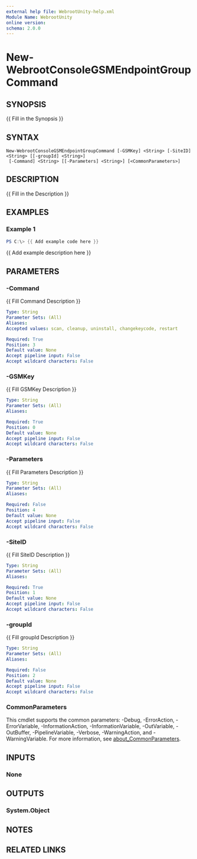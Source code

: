 ```yaml
---
external help file: WebrootUnity-help.xml
Module Name: WebrootUnity
online version:
schema: 2.0.0
---
```


# New-WebrootConsoleGSMEndpointGroupCommand

## SYNOPSIS
{{ Fill in the Synopsis }}

## SYNTAX

```
New-WebrootConsoleGSMEndpointGroupCommand [-GSMKey] <String> [-SiteID] <String> [[-groupId] <String>]
 [-Command] <String> [[-Parameters] <String>] [<CommonParameters>]
```

## DESCRIPTION
{{ Fill in the Description }}

## EXAMPLES

### Example 1
```powershell
PS C:\> {{ Add example code here }}
```

{{ Add example description here }}

## PARAMETERS

### -Command
{{ Fill Command Description }}

```yaml
Type: String
Parameter Sets: (All)
Aliases:
Accepted values: scan, cleanup, uninstall, changekeycode, restart

Required: True
Position: 3
Default value: None
Accept pipeline input: False
Accept wildcard characters: False
```

### -GSMKey
{{ Fill GSMKey Description }}

```yaml
Type: String
Parameter Sets: (All)
Aliases:

Required: True
Position: 0
Default value: None
Accept pipeline input: False
Accept wildcard characters: False
```

### -Parameters
{{ Fill Parameters Description }}

```yaml
Type: String
Parameter Sets: (All)
Aliases:

Required: False
Position: 4
Default value: None
Accept pipeline input: False
Accept wildcard characters: False
```

### -SiteID
{{ Fill SiteID Description }}

```yaml
Type: String
Parameter Sets: (All)
Aliases:

Required: True
Position: 1
Default value: None
Accept pipeline input: False
Accept wildcard characters: False
```

### -groupId
{{ Fill groupId Description }}

```yaml
Type: String
Parameter Sets: (All)
Aliases:

Required: False
Position: 2
Default value: None
Accept pipeline input: False
Accept wildcard characters: False
```

### CommonParameters
This cmdlet supports the common parameters: -Debug, -ErrorAction, -ErrorVariable, -InformationAction, -InformationVariable, -OutVariable, -OutBuffer, -PipelineVariable, -Verbose, -WarningAction, and -WarningVariable. For more information, see [about_CommonParameters](http://go.microsoft.com/fwlink/?LinkID=113216).

## INPUTS

### None

## OUTPUTS

### System.Object
## NOTES

## RELATED LINKS

